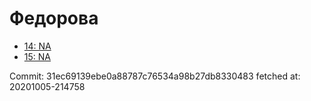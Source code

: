 # Федорова
- [14: NA](14.md)
- [15: NA](15.md)

Commit: 31ec69139ebe0a88787c76534a98b27db8330483
 fetched at: 20201005-214758
